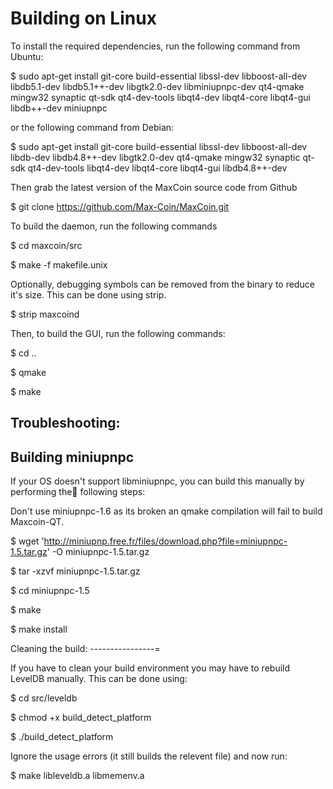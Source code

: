 Building on Linux
===============

To install the required dependencies, run the following command from Ubuntu:

$ sudo apt-get install git-core build-essential libssl-dev libboost-all-dev libdb5.1-dev libdb5.1++-dev libgtk2.0-dev libminiupnpc-dev qt4-qmake mingw32 synaptic qt-sdk qt4-dev-tools libqt4-dev libqt4-core libqt4-gui libdb++-dev miniupnpc

or the following command from Debian:

$ sudo apt-get install git-core build-essential libssl-dev libboost-all-dev libdb-dev libdb4.8++-dev libgtk2.0-dev qt4-qmake mingw32 synaptic qt-sdk qt4-dev-tools libqt4-dev libqt4-core libqt4-gui libdb4.8++-dev

Then grab the latest version of the MaxCoin source code from Github

$ git clone https://github.com/Max-Coin/MaxCoin.git

To build the daemon, run the following commands

$ cd maxcoin/src

$ make -f makefile.unix

Optionally, debugging symbols can be removed from the binary to reduce it's size. This can be done using strip.

$ strip maxcoind

Then, to build the GUI, run the following commands:

$ cd ..

$ qmake

$ make

Troubleshooting:
-------------

Building miniupnpc
----------------

If your OS doesn't support libminiupnpc, you can build this manually by performing the following steps:

Don't use miniupnpc-1.6 as its broken an qmake compilation will fail to build Maxcoin-QT.

$ wget 'http://miniupnp.free.fr/files/download.php?file=miniupnpc-1.5.tar.gz' -O miniupnpc-1.5.tar.gz

$ tar -xzvf miniupnpc-1.5.tar.gz

$ cd miniupnpc-1.5
	
$ make

$	make install

Cleaning the build:
----------------=

If you have to clean your build environment you may have to rebuild LevelDB manually. This can be done using:

$ cd src/leveldb

$ chmod +x build_detect_platform

$ ./build_detect_platform

Ignore the usage errors (it still builds the relevent file) and now run:

$ make libleveldb.a libmemenv.a
